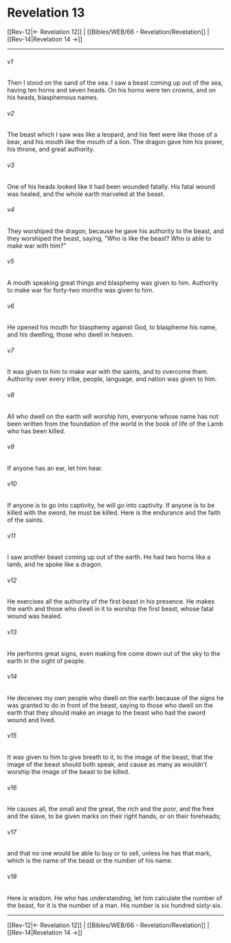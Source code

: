 # Revelation 13

[[Rev-12|← Revelation 12]] | [[Bibles/WEB/66 - Revelation/Revelation]] | [[Rev-14|Revelation 14 →]]
***



###### v1 
Then I stood on the sand of the sea. I saw a beast coming up out of the sea, having ten horns and seven heads. On his horns were ten crowns, and on his heads, blasphemous names. 

###### v2 
The beast which I saw was like a leopard, and his feet were like those of a bear, and his mouth like the mouth of a lion. The dragon gave him his power, his throne, and great authority. 

###### v3 
One of his heads looked like it had been wounded fatally. His fatal wound was healed, and the whole earth marveled at the beast. 

###### v4 
They worshiped the dragon, because he gave his authority to the beast, and they worshiped the beast, saying, "Who is like the beast? Who is able to make war with him?" 

###### v5 
A mouth speaking great things and blasphemy was given to him. Authority to make war for forty-two months was given to him. 

###### v6 
He opened his mouth for blasphemy against God, to blaspheme his name, and his dwelling, those who dwell in heaven. 

###### v7 
It was given to him to make war with the saints, and to overcome them. Authority over every tribe, people, language, and nation was given to him. 

###### v8 
All who dwell on the earth will worship him, everyone whose name has not been written from the foundation of the world in the book of life of the Lamb who has been killed. 

###### v9 
If anyone has an ear, let him hear. 

###### v10 
If anyone is to go into captivity, he will go into captivity. If anyone is to be killed with the sword, he must be killed. Here is the endurance and the faith of the saints. 

###### v11 
I saw another beast coming up out of the earth. He had two horns like a lamb, and he spoke like a dragon. 

###### v12 
He exercises all the authority of the first beast in his presence. He makes the earth and those who dwell in it to worship the first beast, whose fatal wound was healed. 

###### v13 
He performs great signs, even making fire come down out of the sky to the earth in the sight of people. 

###### v14 
He deceives my own people who dwell on the earth because of the signs he was granted to do in front of the beast, saying to those who dwell on the earth that they should make an image to the beast who had the sword wound and lived. 

###### v15 
It was given to him to give breath to it, to the image of the beast, that the image of the beast should both speak, and cause as many as wouldn't worship the image of the beast to be killed. 

###### v16 
He causes all, the small and the great, the rich and the poor, and the free and the slave, to be given marks on their right hands, or on their foreheads; 

###### v17 
and that no one would be able to buy or to sell, unless he has that mark, which is the name of the beast or the number of his name. 

###### v18 
Here is wisdom. He who has understanding, let him calculate the number of the beast, for it is the number of a man. His number is six hundred sixty-six.

***
[[Rev-12|← Revelation 12]] | [[Bibles/WEB/66 - Revelation/Revelation]] | [[Rev-14|Revelation 14 →]]
